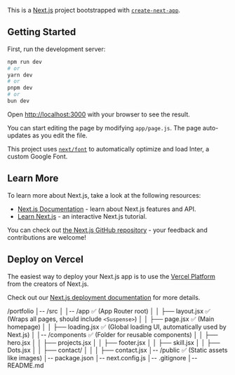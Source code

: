 This is a [Next.js](https://nextjs.org/) project bootstrapped with [`create-next-app`](https://github.com/vercel/next.js/tree/canary/packages/create-next-app).

## Getting Started

First, run the development server:

```bash
npm run dev
# or
yarn dev
# or
pnpm dev
# or
bun dev
```

Open [http://localhost:3000](http://localhost:3000) with your browser to see the result.

You can start editing the page by modifying `app/page.js`. The page auto-updates as you edit the file.

This project uses [`next/font`](https://nextjs.org/docs/basic-features/font-optimization) to automatically optimize and load Inter, a custom Google Font.

## Learn More

To learn more about Next.js, take a look at the following resources:

- [Next.js Documentation](https://nextjs.org/docs) - learn about Next.js features and API.
- [Learn Next.js](https://nextjs.org/learn) - an interactive Next.js tutorial.

You can check out [the Next.js GitHub repository](https://github.com/vercel/next.js/) - your feedback and contributions are welcome!

## Deploy on Vercel

The easiest way to deploy your Next.js app is to use the [Vercel Platform](https://vercel.com/new?utm_medium=default-template&filter=next.js&utm_source=create-next-app&utm_campaign=create-next-app-readme) from the creators of Next.js.

Check out our [Next.js deployment documentation](https://nextjs.org/docs/deployment) for more details.



/portfolio
│-- /src
│   │-- /app                ✅ (App Router root)
│   │   ├── layout.jsx      ✅ (Wraps all pages, should include `<Suspense>`)
│   │   ├── page.jsx        ✅ (Main homepage)
│   │   ├── loading.jsx     ✅ (Global loading UI, automatically used by Next.js)
│   │-- /components         ✅ (Folder for reusable components)
│   │   ├── hero.jsx
│   │   ├── projects.jsx
│   │   ├── footer.jsx
│   │   ├── skill.jsx
│   │   ├── Dots.jsx
│   │   ├── contact/
│   │   │   ├── contact.jsx
│-- /public                 ✅ (Static assets like images)
│-- package.json
│-- next.config.js
│-- .gitignore
│-- README.md
